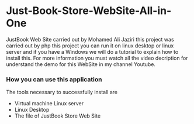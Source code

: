 # Just-Book-Store-WebSite-All-in-One

JustBook Web Site carried out by Mohamed Ali Jaziri this project was carried out by php this project you can run it on linux desktop or linux server and if you have a Windows we will do a tutorial to explain how to install this. For more information you must watch all the video decription for understand the demo for this WebSite in my channel Youtube.

<h3>How you can use this application</h3>
The tools necessary to successfully install are
<ul>
  <li>Virtual machine Linux server</li>
  <li>Linux Desktop </li>
  <li>The file of JustBook Store Web Site</li>
 </ul>
